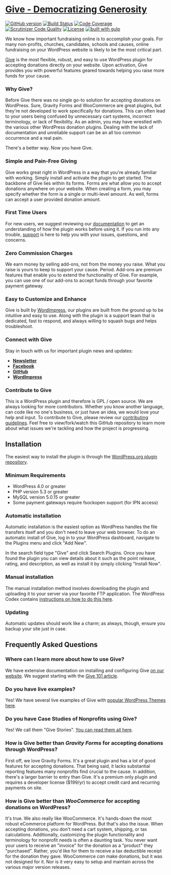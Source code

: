 # [Give - Democratizing Generosity](https://givewp.com "Give - Democratizing Generosity") #
[![GitHub version](https://badge.fury.io/gh/wordimpress%2Fgive.svg)](https://badge.fury.io/gh/wordimpress%2Fgive) [![Build Status](https://travis-ci.org/WordImpress/Give.svg?branch=master)](https://travis-ci.org/WordImpress/Give) [![Code Coverage](https://scrutinizer-ci.com/g/WordImpress/Give/badges/coverage.png?b=master)](https://scrutinizer-ci.com/g/WordImpress/Give/?branch=master) [![Scrutinizer Code Quality](https://scrutinizer-ci.com/g/WordImpress/Give/badges/quality-score.png?b=master)](https://scrutinizer-ci.com/g/WordImpress/Give/?branch=master) [![License](https://img.shields.io/badge/license-GPL--2.0%2B-green.svg)](https://github.com/WordImpress/Give/blob/master/license.txt) [![built with gulp](https://camo.githubusercontent.com/2a01d8fcbdfc09eb24d02c6655c897f0ab9ca69a/687474703a2f2f696d672e736869656c64732e696f2f62616467652f6275696c74253230776974682d67756c702e6a732d7265642e737667)](http://gulpjs.com/)

We know how important fundraising online is to accomplish your goals. For many non-profits, churches, candidates, schools and causes, online fundraising on your WordPress website is likely to be the most critical part.

[Give](https://givewp.com "Give - Democratizing Generosity") is the most flexible, robust, and easy to use WordPress plugin for accepting donations directly on your website. Upon activation, Give provides you with powerful features geared towards helping you raise more funds for your cause.

### Why Give? ###

Before Give there was no single go-to solution for accepting donations on WordPress. Sure, Gravity Forms and WooCommerce are great plugins, but they're not developed to work specifically for donations. This can often lead to your users being confused by unnecessary cart systems, incorrect terminology, or lack of flexibility. As an admin, you may have wrestled with the various other WordPress donation plugins. Dealing with the lack of documentation and unreliable support can be an all too common occurrence and a real pain.

There's a better way. Now you have Give.

### Simple and Pain-Free Giving ###

Give works great right in WordPress in a way that you're already familiar with working. Simply install and activate the plugin to get started. The backbone of Give lies within its forms. Forms are what allow you to accept donations anywhere on your website. When creating a form, you may specify whether the form is a single or multi-level amount. As well, forms can accept a user provided donation amount.

### First Time Users ###

For new users, we suggest reviewing our [documentation](https://givewp.com/documentation "Visit the Give docs") to get an understanding of how the plugin works before using it. If you run into any trouble, [support](https://givewp.com/support "Visit the Give support page") is here to help you with your issues, questions, and concerns.

### Zero Commission Charges ###

We earn money by selling add-ons, not from the money you raise. What you raise is yours to keep to support your cause. Period. Add-ons are premium features that enable you to extend the functionality of Give. For example, you can use one of our add-ons to accept funds through your favorite payment gateway.

### Easy to Customize and Enhance ###

Give is built by [WordImpress](https://wordimpress.com "Visit the the developers of Give - WordImpress"), our plugins are built from the ground up to be intuitive and easy to use. Along with the plugin is a support team that is dedicated, fast to respond, and always willing to squash bugs and helps troubleshoot.

### Connect with Give ###

Stay in touch with us for important plugin news and updates:

* **[Newsletter](http://eepurl.com/bggG99 "Subscribe via MailChimp")**
* **[Facebook](https://facebook.com/wpgive "Visit the Give on Facebook")**
* **[GitHub](https://github.com/WordImpress/Give "Visit the the developers of Give - WordImpress")**
* **[WordImpress](https://wordimpress.com "Visit the the developers of Give - WordImpress")**

### Contribute to Give ###

This is a WordPress plugin and therefore is GPL / open source. We are always looking for more contributors. Whether you know another language, can code like no one's business, or just have an idea, we would love your help and input. To contribute to Give, please review our [contributing guidelines](CONTRIBUTING.md). Feel free to view/fork/watch this GitHub repository to learn more about what issues we're tackling and how the project is progressing.

## Installation ##

The easiest way to install the plugin is through the [WordPress.org plugin repository](https://wordpress.org/plugins/give "Give on the WordPress.org plugin repository").

### Minimum Requirements ###

* WordPress 4.0 or greater
* PHP version 5.3 or greater
* MySQL version 5.0.15 or greater
* Some payment gateways require fsockopen support (for IPN access)

### Automatic installation ###

Automatic installation is the easiest option as WordPress handles the file transfers itself and you don't need to leave your web browser. To do an automatic install of Give, log in to your WordPress dashboard, navigate to the Plugins menu and click "Add New".

In the search field type "Give" and click Search Plugins. Once you have found the plugin you can view details about it such as the point release, rating, and description, as well as install it by simply clicking "Install Now".

### Manual installation ###

The manual installation method involves downloading the plugin and uploading it to your server via your favorite FTP application. The WordPress Codex contains [instructions on how to do this here](https://codex.wordpress.org/Managing_Plugins#Manual_Plugin_Installation).

### Updating ###

Automatic updates should work like a charm; as always, though, ensure you backup your site just in case.

## Frequently Asked Questions ##

### Where can I learn more about how to use Give? ###

We have extensive documentation on installing and configuring Give [on our website](https://givewp.com/documentation/). We suggest starting with the [Give 101 article](https://givewp.com/documentation/core/give-101/).

### Do you have live examples? ###

Yes! We have several live examples of Give with [popular WordPress Themes here](https://givewp.com/demos/).

### Do you have Case Studies of Nonprofits using Give? ###

Yes! We call them "Give Stories". [You can read them all here](https://givewp.com/give-stories/).

### How is Give better than *Gravity Forms* for accepting donations through WordPress? ###

First off, we love Gravity Forms. It's a great plugin and has a lot of good features for accepting donations. That being said, it lacks substantial reporting features many nonprofits find crucial to the cause. In addition, there's a larger barrier to entry than Give. It's a premium only plugin and requires a developer license ($199/yr) to accept credit card and recurring payments on site.

### How is Give better than *WooCommerce* for accepting donations on WordPress? ###

It's true. We also really like WooCommerce. It's hands-down the most robust eCommerce platform for WordPress. But that's also the issue. When accepting donations, you don't need a cart system, shipping, or tax calculations. Additionally, customizing the plugin functionality and terminology for nonprofit needs is often a daunting task. You never want your users to receive an "invoice" for the donation as a "product" they "purchased". Rather, you'd like for them to receive a tax deductible receipt for the donation they gave. WooCommerce *can* make donations, but it was not designed for it. Nor is it very easy to setup and maintain across the various major version releases. 
